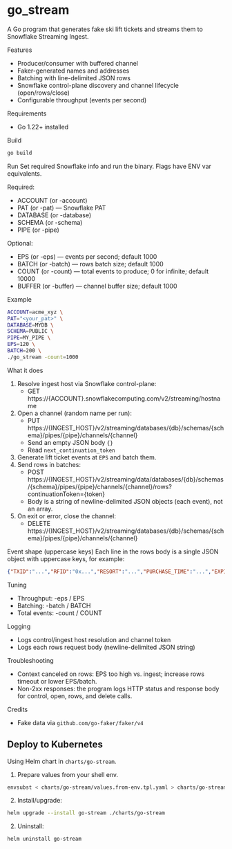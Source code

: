 go_stream
====================

A Go program that generates fake ski lift tickets and streams them to Snowflake Streaming Ingest.

Features
- Producer/consumer with buffered channel
- Faker-generated names and addresses
- Batching with line-delimited JSON rows
- Snowflake control-plane discovery and channel lifecycle (open/rows/close)
- Configurable throughput (events per second)

Requirements
- Go 1.22+ installed

Build
```bash
go build
```

Run
Set required Snowflake info and run the binary. Flags have ENV var equivalents.

Required:
- ACCOUNT (or -account)
- PAT (or -pat) — Snowflake PAT
- DATABASE (or -database)
- SCHEMA (or -schema)
- PIPE (or -pipe)

Optional:
- EPS (or -eps) — events per second; default 1000
- BATCH (or -batch) — rows batch size; default 1000
- COUNT (or -count) — total events to produce; 0 for infinite; default 10000
- BUFFER (or -buffer) — channel buffer size; default 1000

Example
```bash
ACCOUNT=acme_xyz \
PAT="<your_pat>" \
DATABASE=MYDB \
SCHEMA=PUBLIC \
PIPE=MY_PIPE \
EPS=120 \
BATCH=200 \
./go_stream -count=1000
```

What it does
1. Resolve ingest host via Snowflake control-plane:
   - GET https://{ACCOUNT}.snowflakecomputing.com/v2/streaming/hostname
2. Open a channel (random name per run):
   - PUT https://{INGEST_HOST}/v2/streaming/databases/{db}/schemas/{schema}/pipes/{pipe}/channels/{channel}
   - Send an empty JSON body `{}`
   - Read `next_continuation_token`
3. Generate lift ticket events at `EPS` and batch them.
4. Send rows in batches:
   - POST https://{INGEST_HOST}/v2/streaming/data/databases/{db}/schemas/{schema}/pipes/{pipe}/channels/{channel}/rows?continuationToken={token}
   - Body is a string of newline-delimited JSON objects (each event), not an array.
5. On exit or error, close the channel:
   - DELETE https://{INGEST_HOST}/v2/streaming/databases/{db}/schemas/{schema}/pipes/{pipe}/channels/{channel}

Event shape (uppercase keys)
Each line in the rows body is a single JSON object with uppercase keys, for example:
```json
{"TXID":"...","RFID":"0x...","RESORT":"...","PURCHASE_TIME":"...","EXPIRATION_TIME":"...","DAYS":3,"NAME":"...","ADDRESS":{"STREET_ADDRESS":"...","CITY":"...","STATE":"...","POSTALCODE":"..."},"PHONE":"...","EMAIL":"...","EMERGENCY_CONTACT":{"NAME":"...","PHONE":"..."}}
```

Tuning
- Throughput: -eps / EPS
- Batching: -batch / BATCH
- Total events: -count / COUNT

Logging
- Logs control/ingest host resolution and channel token
- Logs each rows request body (newline-delimited JSON string)

Troubleshooting
- Context canceled on rows: EPS too high vs. ingest; increase rows timeout or lower EPS/batch.
- Non-2xx responses: the program logs HTTP status and response body for control, open, rows, and delete calls.

Credits
- Fake data via `github.com/go-faker/faker/v4`


Deploy to Kubernetes
--------------------

Using Helm chart in `charts/go-stream`.

1) Prepare values from your shell env.
```bash
envsubst < charts/go-stream/values.from-env.tpl.yaml > charts/go-stream/values.yaml
```
2) Install/upgrade:
```bash
helm upgrade --install go-stream ./charts/go-stream
```

2) Uninstall:
```bash
helm uninstall go-stream
```